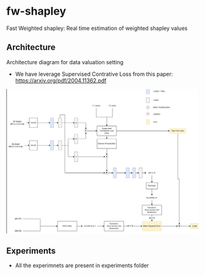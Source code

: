 # fw-shapley
Fast Weighted shapley: Real time estimation of weighted shapley values


## Architecture
Architecture diagram for data valuation setting 
- We have leverage Supervised Contrative Loss from this paper: https://arxiv.org/pdf/2004.11362.pdf

![screenshot](./fast-weighted-data-shapley/figs/Architecture.jpg)

## Experiments
- All the experimnets are present in experiments folder
